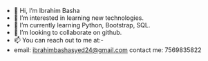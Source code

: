 - 👋 Hi, I’m Ibrahim Basha
- 👀 I’m interested in learning new technologies.
- 🌱 I’m currently learning Python, Bootstrap, SQL.
- 💞️ I’m looking to collaborate on github.
- 📫 You can reach out to me at:-
- email: ibrahimbashasyed24@gmail.com
  contact me: 7569835822
<!---
Basha8500/Basha8500 is a ✨ special ✨ repository because its `README.md` (this file) appears on your GitHub profile.
You can click the Preview link to take a look at your changes.
--->
